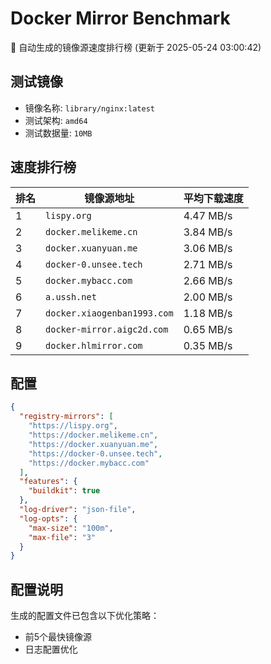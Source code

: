 # Docker Mirror Benchmark

🚀 自动生成的镜像源速度排行榜 (更新于 2025-05-24 03:00:42)

## 测试镜像
- 镜像名称: `library/nginx:latest`
- 测试架构: `amd64`
- 测试数据量: `10MB`

## 速度排行榜
| 排名 | 镜像源地址 | 平均下载速度 |
|------|------------|--------------|
| 1 | `lispy.org` | 4.47 MB/s |
| 2 | `docker.melikeme.cn` | 3.84 MB/s |
| 3 | `docker.xuanyuan.me` | 3.06 MB/s |
| 4 | `docker-0.unsee.tech` | 2.71 MB/s |
| 5 | `docker.mybacc.com` | 2.66 MB/s |
| 6 | `a.ussh.net` | 2.00 MB/s |
| 7 | `docker.xiaogenban1993.com` | 1.18 MB/s |
| 8 | `docker-mirror.aigc2d.com` | 0.65 MB/s |
| 9 | `docker.hlmirror.com` | 0.35 MB/s |

## 配置

```json
{
  "registry-mirrors": [
    "https://lispy.org",
    "https://docker.melikeme.cn",
    "https://docker.xuanyuan.me",
    "https://docker-0.unsee.tech",
    "https://docker.mybacc.com"
  ],
  "features": {
    "buildkit": true
  },
  "log-driver": "json-file",
  "log-opts": {
    "max-size": "100m",
    "max-file": "3"
  }
}
```

## 配置说明
生成的配置文件已包含以下优化策略：
- 前5个最快镜像源
- 日志配置优化

